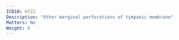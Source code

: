 ```yaml
---
ICD10: H722
Description: "Other marginal perforations of tympanic membrane"
Matters: No
Weight: 0
---
```


